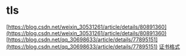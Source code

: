 # tls

[https://blog.csdn.net/weixin_30531261/article/details/80891360](https://blog.csdn.net/weixin_30531261/article/details/80891360)
[https://blog.csdn.net/qq_30698633/article/details/77895151](https://blog.csdn.net/qq_30698633/article/details/77895151)
[证书格式](https://blog.freessl.cn/ssl-cert-format-introduce/)
